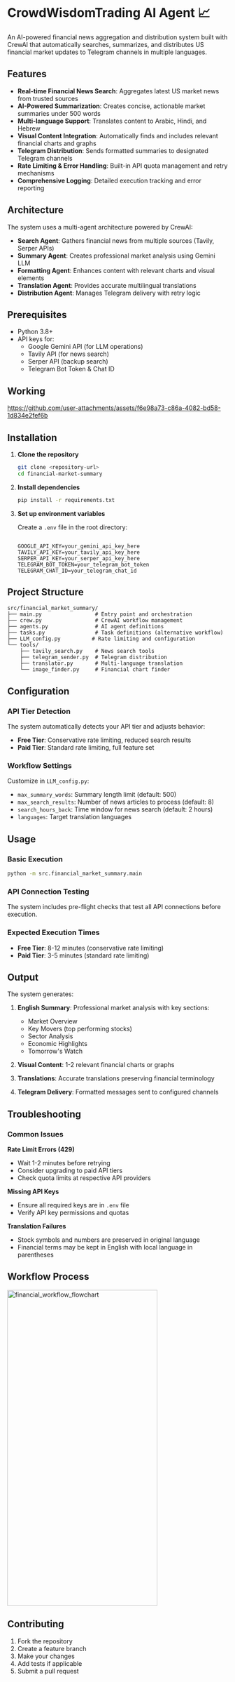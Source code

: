 # CrowdWisdomTrading AI Agent 📈

An AI-powered financial news aggregation and distribution system built with CrewAI that automatically searches, summarizes, and distributes US financial market updates to Telegram channels in multiple languages.

##  Features

- **Real-time Financial News Search**: Aggregates latest US market news from trusted sources
- **AI-Powered Summarization**: Creates concise, actionable market summaries under 500 words
- **Multi-language Support**: Translates content to Arabic, Hindi, and Hebrew
- **Visual Content Integration**: Automatically finds and includes relevant financial charts and graphs
- **Telegram Distribution**: Sends formatted summaries to designated Telegram channels
- **Rate Limiting & Error Handling**: Built-in API quota management and retry mechanisms
- **Comprehensive Logging**: Detailed execution tracking and error reporting

##  Architecture

The system uses a multi-agent architecture powered by CrewAI:

- **Search Agent**: Gathers financial news from multiple sources (Tavily, Serper APIs)
- **Summary Agent**: Creates professional market analysis using Gemini LLM
- **Formatting Agent**: Enhances content with relevant charts and visual elements
- **Translation Agent**: Provides accurate multilingual translations
- **Distribution Agent**: Manages Telegram delivery with retry logic

##  Prerequisites

- Python 3.8+
- API keys for:
  - Google Gemini API (for LLM operations)
  - Tavily API (for news search)
  - Serper API (backup search)
  - Telegram Bot Token & Chat ID

##  Working

https://github.com/user-attachments/assets/f6e98a73-c86a-4082-bd58-1d834e2fef6b

##  Installation

1. **Clone the repository**
   ```bash
   git clone <repository-url>
   cd financial-market-summary
   ```

2. **Install dependencies**
   ```bash
   pip install -r requirements.txt
   ```

3. **Set up environment variables**
   
   Create a `.env` file in the root directory:
   ```env
   
   GOOGLE_API_KEY=your_gemini_api_key_here
   TAVILY_API_KEY=your_tavily_api_key_here
   SERPER_API_KEY=your_serper_api_key_here
   TELEGRAM_BOT_TOKEN=your_telegram_bot_token
   TELEGRAM_CHAT_ID=your_telegram_chat_id
   ```

##  Project Structure

```
src/financial_market_summary/
├── main.py                 # Entry point and orchestration
├── crew.py                 # CrewAI workflow management
├── agents.py               # AI agent definitions
├── tasks.py                # Task definitions (alternative workflow)
├── LLM_config.py          # Rate limiting and configuration
└── tools/
    ├── tavily_search.py    # News search tools
    ├── telegram_sender.py  # Telegram distribution
    ├── translator.py       # Multi-language translation
    └── image_finder.py     # Financial chart finder
```

##  Configuration

### API Tier Detection
The system automatically detects your API tier and adjusts behavior:
- **Free Tier**: Conservative rate limiting, reduced search results
- **Paid Tier**: Standard rate limiting, full feature set

### Workflow Settings
Customize in `LLM_config.py`:
- `max_summary_words`: Summary length limit (default: 500)
- `max_search_results`: Number of news articles to process (default: 8)
- `search_hours_back`: Time window for news search (default: 2 hours)
- `languages`: Target translation languages

##  Usage

### Basic Execution
```bash
python -m src.financial_market_summary.main
```

### API Connection Testing
The system includes pre-flight checks that test all API connections before execution.

### Expected Execution Times
- **Free Tier**: 8-12 minutes (conservative rate limiting)
- **Paid Tier**: 3-5 minutes (standard rate limiting)

##  Output

The system generates:

1. **English Summary**: Professional market analysis with key sections:
   - Market Overview
   - Key Movers (top performing stocks)
   - Sector Analysis
   - Economic Highlights
   - Tomorrow's Watch

2. **Visual Content**: 1-2 relevant financial charts or graphs
3. **Translations**: Accurate translations preserving financial terminology
4. **Telegram Delivery**: Formatted messages sent to configured channels

##  Troubleshooting

### Common Issues

**Rate Limit Errors (429)**
- Wait 1-2 minutes before retrying
- Consider upgrading to paid API tiers
- Check quota limits at respective API providers

**Missing API Keys**
- Ensure all required keys are in `.env` file
- Verify API key permissions and quotas

**Translation Failures**
- Stock symbols and numbers are preserved in original language
- Financial terms may be kept in English with local language in parentheses

##  Workflow Process

 <img width="343" height="720" alt="financial_workflow_flowchart" src="https://github.com/user-attachments/assets/1c0da789-641c-4cec-804b-bdb142453013" />

##  Contributing

1. Fork the repository
2. Create a feature branch
3. Make your changes
4. Add tests if applicable
5. Submit a pull request
